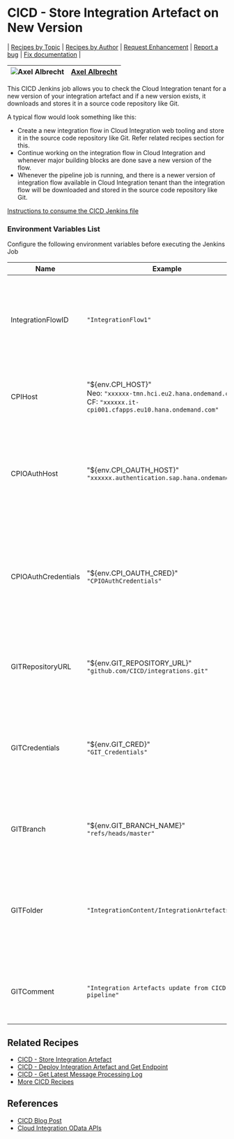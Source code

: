 # CICD - Store Integration Artefact on New Version

\| [Recipes by Topic](../../readme.md ) \| [Recipes by Author](../../author.md ) \| [Request Enhancement](https://github.com/SAP/apibusinesshub-integration-recipes/issues/new?assignees=&labels=Recipe%20Fix,enhancement&template=recipe-request.md&title=Improve%20escaped-do-some-code-thing-%20 ) \| [Report a bug](https://github.com/SAP-samples/cloud-integration-flow/issues/new?assignees=&labels=Recipe%20Fix,bug&template=bug_report.md&title=Issue%20with%20escaped-do-some-code-thing-%20 ) \| [Fix documentation](https://github.com/SAP/apibusinesshub-integration-recipes/issues/new?assignees=&labels=Recipe%20Fix,documentation&template=bug_report.md&title=Docu%20fix%20escaped-do-some-code-thing-%20 ) \|

![Axel Albrecht](https://github.com/axelalbrechtsap.png?size=50 ) | [Axel Albrecht](https://github.com/axelalbrechtsap ) |
----|----|

This CICD Jenkins job allows you to check the Cloud Integration tenant for a new version of your integration artefact and if a new version exists, it downloads and stores it in a source code repository like Git.

 A typical flow would look something like this:

 * Create a new integration flow in Cloud Integration web tooling and store it in the source code repository like Git. Refer related recipes section for this.
 * Continue working on the integration flow in Cloud Integration and whenever major building blocks are done save a new version of the flow.
 * Whenever the pipeline job is running, and there is a newer version of integration flow available in Cloud Integration tenant than the integration flow will be downloaded and stored in the source code repository like Git.

[Instructions to consume the CICD Jenkins file](../../instructions-to-consume-the-CICD-jenkins-file.md)

### Environment Variables List
Configure the following environment variables before executing the Jenkins Job

Name|Example|Description
----|----|----
IntegrationFlowID| ```"IntegrationFlow1"``` | The ID of the integration artefact for which you want to download the updated version |
CPIHost| "${env.CPI_HOST}" <br/> Neo: ```"xxxxxx-tmn.hci.eu2.hana.ondemand.com"``` <br/>CF: ```"xxxxxx.it-cpi001.cfapps.eu10.hana.ondemand.com"```| The host name (without HTTPS) of your Cloud Integration tenant |
CPIOAuthHost | "${env.CPI_OAUTH_HOST}" <br/>```"xxxxxx.authentication.sap.hana.ondemand.com"``` | The host name (without HTTPS) of the OAuth token server of your Cloud Integration tenant |
CPIOAuthCredentials | "${env.CPI_OAUTH_CRED}" <br/>       ```"CPIOAuthCredentials"``` | The alias of the OAuth credentials for the Cloud Integration tenant which is deployed on your build server (like Jenkins) |
GITRepositoryURL | "${env.GIT_REPOSITORY_URL}" <br/>```"github.com/CICD/integrations.git"```| The full URL of the source code repository without HTTPS |
GITCredentials | "${env.GIT_CRED}" <br/> ```"GIT_Credentials"``` |The alias of the source code repository credentials which is deployed on your build server (like Jenkins)|
GITBranch | "${env.GIT_BRANCH_NAME}" <br/> ```"refs/heads/master"``` |Specify the source code repository branch that you want to work with |
GITFolder | ```"IntegrationContent/IntegrationArtefacts"``` |Specify the folder structure in your source code repository where you like to store the integration artefact |
GITComment | ```"Integration Artefacts update from CICD pipeline"``` |Specify the text to be used during check-in to your source code repository |

## Related Recipes
* [CICD - Store Integration Artefact](../CICD-StoreIntegrationArtefact)
* [CICD - Deploy Integration Artefact and Get Endpoint](../CICD-DeployIntegrationArtefactGetEndpoint)
* [CICD - Get Latest Message Processing Log](../CICD-GetLatestMessageProcessingLog)
* [More CICD Recipes](../../readme.md#cicd)

## References
* [CICD Blog Post](https://blogs.sap.com/2021/06/02/ci-cd-for-sap-integration-suite-here-you-go/)
* [Cloud Integration OData APIs](https://api.sap.com/package/CloudIntegrationAPI?section=Artifacts)
